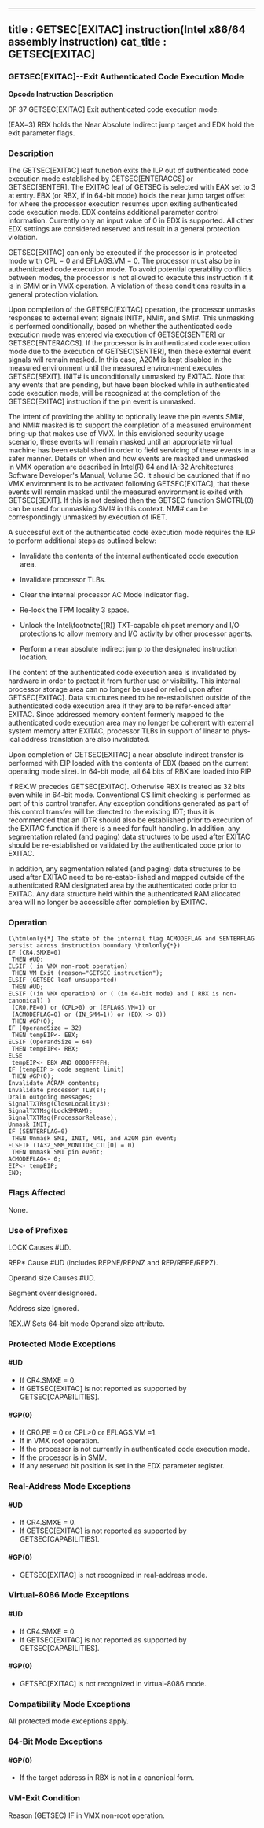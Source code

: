----------------------------
title : GETSEC[EXITAC] instruction(Intel x86/64 assembly instruction)
cat_title : GETSEC[EXITAC]
----------------------------
### GETSEC[EXITAC]--Exit Authenticated Code Execution Mode


**Opcode Instruction Description**

0F 37 GETSEC[EXITAC] Exit authenticated code execution mode.

(EAX=3) RBX holds the Near Absolute Indirect jump target and EDX hold the exit parameter flags.

### Description


The GETSEC[EXITAC] leaf function exits the ILP out of authenticated code execution mode established by GETSEC[ENTERACCS] or GETSEC[SENTER]. The EXITAC leaf of GETSEC is selected with EAX set to 3 at entry. EBX (or RBX, if in 64-bit mode) holds the near jump target offset for where the processor execution resumes upon exiting authenticated code execution mode. EDX contains additional parameter control information. Currently only an input value of 0 in EDX is supported. All other EDX settings are considered reserved and result in a general protection violation.

GETSEC[EXITAC] can only be executed if the processor is in protected mode with CPL = 0 and EFLAGS.VM = 0. The processor must also be in authenticated code execution mode. To avoid potential operability conflicts between modes, the processor is not allowed to execute this instruction if it is in SMM or in VMX operation. A violation of these conditions results in a general protection violation.

Upon completion of the GETSEC[EXITAC] operation, the processor unmasks responses to external event signals INIT#, NMI#, and SMI#. This unmasking is performed conditionally, based on whether the authenticated code execution mode was entered via execution of GETSEC[SENTER] or GETSEC[ENTERACCS]. If the processor is in authenticated code execution mode due to the execution of GETSEC[SENTER], then these external event signals will remain masked. In this case, A20M is kept disabled in the measured environment until the measured environ-ment executes GETSEC[SEXIT]. INIT# is unconditionally unmasked by EXITAC. Note that any events that are pending, but have been blocked while in authenticated code execution mode, will be recognized at the completion of the GETSEC[EXITAC] instruction if the pin event is unmasked.

The intent of providing the ability to optionally leave the pin events SMI#, and NMI# masked is to support the completion of a measured environment bring-up that makes use of VMX. In this envisioned security usage scenario, these events will remain masked until an appropriate virtual machine has been established in order to field servicing of these events in a safer manner. Details on when and how events are masked and unmasked in VMX operation are described in Intel(R) 64 and IA-32 Architectures Software Developer's Manual, Volume 3C. It should be cautioned that if no VMX environment is to be activated following GETSEC[EXITAC], that these events will remain masked until the measured environment is exited with GETSEC[SEXIT]. If this is not desired then the GETSEC function SMCTRL(0) can be used for unmasking SMI# in this context. NMI# can be correspondingly unmasked by execution of IRET.

A successful exit of the authenticated code execution mode requires the ILP to perform additional steps as outlined below:

*  Invalidate the contents of the internal authenticated code execution area. 

*  Invalidate processor TLBs. 

*  Clear the internal processor AC Mode indicator flag. 

*  Re-lock the TPM locality 3 space. 

*  Unlock the Intel\footnote{(R)}  TXT-capable chipset memory and I/O protections to allow memory and I/O activity by other processor agents. 

*  Perform a near absolute indirect jump to the designated instruction location.

The content of the authenticated code execution area is invalidated by hardware in order to protect it from further use or visibility. This internal processor storage area can no longer be used or relied upon after GETSEC[EXITAC]. Data structures need to be re-established outside of the authenticated code execution area if they are to be refer-enced after EXITAC. Since addressed memory content formerly mapped to the authenticated code execution area may no longer be coherent with external system memory after EXITAC, processor TLBs in support of linear to phys-ical address translation are also invalidated.

Upon completion of GETSEC[EXITAC] a near absolute indirect transfer is performed with EIP loaded with the contents of EBX (based on the current operating mode size). In 64-bit mode, all 64 bits of RBX are loaded into RIP 



if REX.W precedes GETSEC[EXITAC]. Otherwise RBX is treated as 32 bits even while in 64-bit mode. Conventional CS limit checking is performed as part of this control transfer. Any exception conditions generated as part of this control transfer will be directed to the existing IDT; thus it is recommended that an IDTR should also be established prior to execution of the EXITAC function if there is a need for fault handling. In addition, any segmentation related (and paging) data structures to be used after EXITAC should be re-established or validated by the authenticated code prior to EXITAC. 

In addition, any segmentation related (and paging) data structures to be used after EXITAC need to be re-estab-lished and mapped outside of the authenticated RAM designated area by the authenticated code prior to EXITAC. Any data structure held within the authenticated RAM allocated area will no longer be accessible after completion by EXITAC.


### Operation

```info-verb
(\htmlonly{*} The state of the internal flag ACMODEFLAG and SENTERFLAG persist across instruction boundary \htmlonly{*})
IF (CR4.SMXE=0)
 THEN #UD;
ELSIF ( in VMX non-root operation)
 THEN VM Exit (reason="GETSEC instruction");
ELSIF (GETSEC leaf unsupported)
 THEN #UD;
ELSIF ((in VMX operation) or ( (in 64-bit mode) and ( RBX is non-canonical) )
 (CR0.PE=0) or (CPL>0) or (EFLAGS.VM=1) or
 (ACMODEFLAG=0) or (IN_SMM=1)) or (EDX  -> 0))
 THEN #GP(0);
IF (OperandSize = 32)
 THEN tempEIP<- EBX;
ELSIF (OperandSize = 64)
 THEN tempEIP<- RBX;
ELSE
 tempEIP<- EBX AND 0000FFFFH;
IF (tempEIP > code segment limit)
 THEN #GP(0);
Invalidate ACRAM contents;
Invalidate processor TLB(s);
Drain outgoing messages;
SignalTXTMsg(CloseLocality3);
SignalTXTMsg(LockSMRAM);
SignalTXTMsg(ProcessorRelease);
Unmask INIT;
IF (SENTERFLAG=0)
 THEN Unmask SMI, INIT, NMI, and A20M pin event;
ELSEIF (IA32_SMM_MONITOR_CTL[0] = 0)
 THEN Unmask SMI pin event;
ACMODEFLAG<- 0;
EIP<- tempEIP;
END;
```
### Flags Affected


None.

### Use of Prefixes


LOCK Causes #UD.

REP* Cause #UD (includes REPNE/REPNZ and REP/REPE/REPZ).

Operand size Causes #UD.



Segment overridesIgnored.

Address size Ignored.

REX.W Sets 64-bit mode Operand size attribute.


### Protected Mode Exceptions

#### #UD
* If CR4.SMXE = 0.
* If GETSEC[EXITAC] is not reported as supported by GETSEC[CAPABILITIES].

#### #GP(0)
* If CR0.PE = 0 or CPL>0 or EFLAGS.VM =1.
* If in VMX root operation.
* If the processor is not currently in authenticated code execution mode.
* If the processor is in SMM.
* If any reserved bit position is set in the EDX parameter register.

### Real-Address Mode Exceptions

#### #UD
* If CR4.SMXE = 0.
* If GETSEC[EXITAC] is not reported as supported by GETSEC[CAPABILITIES].

#### #GP(0)
* GETSEC[EXITAC] is not recognized in real-address mode.

### Virtual-8086 Mode Exceptions

#### #UD
* If CR4.SMXE = 0.
* If GETSEC[EXITAC] is not reported as supported by GETSEC[CAPABILITIES].

#### #GP(0)
* GETSEC[EXITAC] is not recognized in virtual-8086 mode.

### Compatibility Mode Exceptions



All protected mode exceptions apply.


### 64-Bit Mode Exceptions

#### #GP(0)
* If the target address in RBX is not in a canonical form.
### VM-Exit Condition


Reason (GETSEC) IF in VMX non-root operation.

